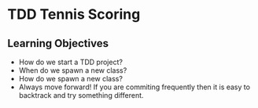 TDD Tennis Scoring
======

## Learning Objectives
* How do we start a TDD project?
* When do we spawn a new class?
* How do we spawn a new class?
* Always move forward! If you are commiting frequently then it is easy to backtrack and try something different.
